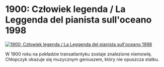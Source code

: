 1900: Człowiek legenda / La Leggenda del pianista sull'oceano 1998 
=============
[![1900: Człowiek legenda / La Leggenda del pianista sull'oceano 1998 ](http://vidos.pl/images/player.gif)](http://vidos.pl/1900-czlowiek-legenda-la-leggenda-del-pianista-sull-oceano-1998)

 W 1900 roku na pokładzie transatlantyku zostaje znalezione niemowlę. Chłopczyk okazuje się muzycznym geniuszem, który nie opuszcza statku.
